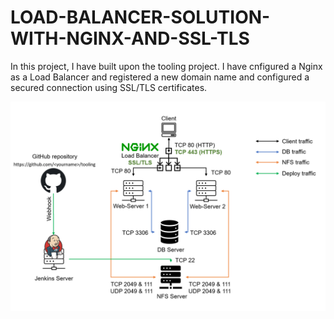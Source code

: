 # LOAD-BALANCER-SOLUTION-WITH-NGINX-AND-SSL-TLS

In this project, I have built upon the tooling project. I have cnfigured a Nginx as a Load Balancer and registered a new domain name and configured a secured connection using SSL/TLS certificates.

![walkthrough image](./images/a.png)